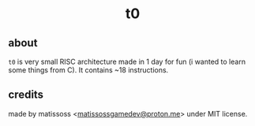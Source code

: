<div align=center>
    <h1>t0</h1>
</div>

## about

`t0` is very small RISC architecture made in 1 day for fun (i wanted to learn some things from C). It contains ~18 instructions.

## credits

made by matissoss \<matissossgamedev@proton.me> under MIT license.
